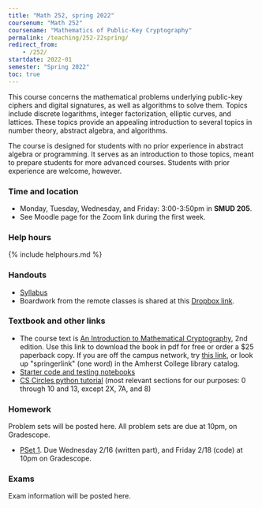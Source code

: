 ```yaml
---
title: "Math 252, spring 2022"
coursenum: "Math 252"
coursename: "Mathematics of Public-Key Cryptography"
permalink: /teaching/252-22spring/
redirect_from:
    - /252/
startdate: 2022-01
semester: "Spring 2022"
toc: true
---
```


This course concerns the mathematical problems underlying public-key ciphers and digital signatures, as well as algorithms to solve them. Topics include discrete logarithms, integer factorization, elliptic curves, and lattices. These topics provide an appealing introduction to several topics in number theory, abstract algebra, and algorithms.

The course is designed for students with no prior experience in abstract algebra or programming. It serves as an introduction to those topics, meant to prepare students for more advanced courses. Students with prior experience are welcome, however.

### Time and location
* Monday, Tuesday, Wednesday, and Friday: 3:00-3:50pm in **SMUD 205**.
* See Moodle page for the Zoom link during the first week.

### Help hours

{% include helphours.md %}

### Handouts

*   [Syllabus](handouts/syllabus.pdf)
*   Boardwork from the remote classes is shared at this [Dropbox link](https://www.dropbox.com/sh/p2yvkx1dcvqcox9/AABVgRPbvZrYANjIJufgNz3wa?dl=0).
<!--handouts-->

### Textbook and other links

*   The course text is [An Introduction to Mathematical Cryptography](https://link.springer.com/book/10.1007/978-1-4939-1711-2), 2nd edition. Use this link to download the book in pdf for free or order a $25 paperback copy. If you are off the campus network, try [this link](https://link.springer.com.ezproxy.amherst.edu/book/10.1007/978-1-4939-1711-2), or look up "springerlink" (one word) in the Amherst College library catalog.
*   [Starter code and testing notebooks](https://www.dropbox.com/sh/a11zuil8bm8lylb/AABoeXEln6uR4vmnG-O9outza?dl=0) 
*   [CS Circles python tutorial](https://cscircles.cemc.uwaterloo.ca/) (most relevant sections for our purposes: 0 through 10 and 13, except 2X, 7A, and 8)


### Homework

Problem sets will be posted here. All problem sets are due at 10pm, on Gradescope.

* [PSet 1](psets/pset1.pdf). Due Wednesday 2/16 (written part), and Friday 2/18 (code) at 10pm on Gradescope. 
<!--psets-->

### Exams

Exam information will be posted here.
